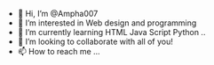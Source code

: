 - 👋 Hi, I’m @Ampha007
- 👀 I’m interested in Web design and programming 
- 🌱 I’m currently learning HTML Java Script Python ..
- 💞️ I’m looking to collaborate with all of you!
- 📫 How to reach me ...

<!---
Ampha007/Ampha007 is a ✨ special ✨ repository because its `README.md` (this file) appears on your GitHub profile.
You can click the Preview link to take a look at your changes.
--->
